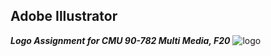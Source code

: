 ## Adobe Illustrator

_**Logo Assignment for CMU 90-782 Multi Media, F20**_
![logo](https://user-images.githubusercontent.com/38139294/95673034-339cf100-0b73-11eb-8197-377c94d9f89f.png)

